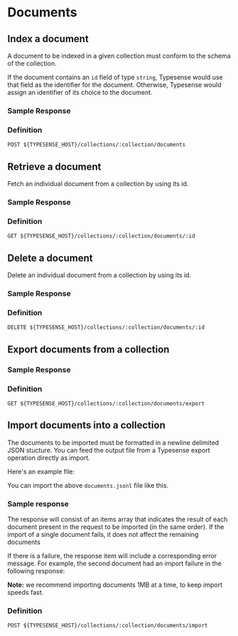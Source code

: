 # Documents

## Index a document

A document to be indexed in a given collection must conform to the schema of the collection.

If the document contains an `id` field of type `string`, Typesense would use that field as the identifier for the document. Otherwise, Typesense would assign an identifier of its choice to the document.

<Tabs :tabs="['JavaScript','Python','Ruby','Shell']">
  <template v-slot:JavaScript>

```js
let document = {
  'id': '124',
  'company_name': 'Stark Industries',
  'num_employees': 5215,
  'country': 'USA'
}

client.collections('companies').documents().create(document)
```

  </template>

  <template v-slot:Python>

```py
document = {
  'id': '124',
  'company_name': 'Stark Industries',
  'num_employees': 5215,
  'country': 'USA'
}

client.collections['companies'].documents.create(document)
```

  </template>
  <template v-slot:Ruby>

```rb
document = {
  'id'            => '124',
  'company_name'  => 'Stark Industries',
  'num_employees' => 5215,
  'country'       => 'USA'
}

client.collections['companies'].documents.create(document)
```

  </template>
  <template v-slot:Shell>

```bash
curl "http://localhost:8108/collections/companies/documents" -X POST \
        -H "Content-Type: application/json" \
        -H "X-TYPESENSE-API-KEY: ${TYPESENSE_API_KEY}" \
        -d '{
          "id": "124",
          "company_name": "Stark Industries",
          "num_employees": 5215,
          "country": "USA"
        }'
```

  </template>
</Tabs>


### Sample Response

<Tabs :tabs="['JSON']">
  <template v-slot:JSON>

```json
{
  "id": "124",
  "company_name": "Stark Industries",
  "num_employees": 5215,
  "country": "USA"
}
```

  </template>
</Tabs>

### Definition
`POST ${TYPESENSE_HOST}/collections/:collection/documents`


## Retrieve a document
Fetch an individual document from a collection by using its id.

<Tabs :tabs="['JavaScript','Python','Ruby','Shell']">
  <template v-slot:JavaScript>

```js
client.collections('companies').documents('124').retrieve()
```

  </template>

  <template v-slot:Python>

```py
client.collections['companies'].documents['124'].retrieve()
```

  </template>
  <template v-slot:Ruby>

```rb
client.collections['companies'].documents['124'].retrieve
```

  </template>
  <template v-slot:Shell>

```bash
$ curl -H "X-TYPESENSE-API-KEY: ${TYPESENSE_API_KEY}" -X GET \
      "http://localhost:8108/collections/companies/documents/124"
```

  </template>
</Tabs>

### Sample Response

<Tabs :tabs="['JSON']">
  <template v-slot:JSON>

```json
{
  "id": "124",
  "company_name": "Stark Industries",
  "num_employees": 5215,
  "country": "USA"
}
```

  </template>
</Tabs>

### Definition
`GET ${TYPESENSE_HOST}/collections/:collection/documents/:id`


## Delete a document
Delete an individual document from a collection by using its id.

<Tabs :tabs="['JavaScript','Python','Ruby','Shell']">
  <template v-slot:JavaScript>

```js
client.collections('companies').documents('124').delete()
```

  </template>

  <template v-slot:Python>

```py
client.collections['companies'].documents['124'].delete()
```

  </template>
  <template v-slot:Ruby>

```rb
client.collections['companies'].documents['124'].delete
```

  </template>
  <template v-slot:Shell>

```bash
curl -H "X-TYPESENSE-API-KEY: ${TYPESENSE_API_KEY}" -X DELETE \
    "http://localhost:8108/collections/companies/documents/124"
```

  </template>
</Tabs>

### Sample Response

<Tabs :tabs="['JSON']">
  <template v-slot:JSON>

```json
{
  "id": "124",
  "company_name": "Stark Industries",
  "num_employees": 5215,
  "country": "USA"
}
```

  </template>
</Tabs>

### Definition
`DELETE ${TYPESENSE_HOST}/collections/:collection/documents/:id`

## Export documents from a collection

<Tabs :tabs="['JavaScript','Python','Ruby','Shell']">
  <template v-slot:JavaScript>

```js
client.collections('companies').documents().export()
```

  </template>

  <template v-slot:Python>

```py
client.collections['companies'].documents.export()
```

  </template>
  <template v-slot:Ruby>

```rb
client.collections['companies'].documents.export
```

  </template>
  <template v-slot:Shell>

```bash
curl -H "X-TYPESENSE-API-KEY: ${TYPESENSE_API_KEY}" -X GET
    "http://localhost:8108/collections/companies/documents/export"
```

  </template>
</Tabs>

### Sample Response

<Tabs :tabs="['JavaScript','Python','Ruby','Shell']">
  <template v-slot:JavaScript>

```js

['{"company_name":"Stark Industries","country":"USA","id":"124","num_employees":5215}',\
'{"company_name":"Future Technology","country":"UK","id":"125","num_employees":1232}',\
'{"company_name":"Random Corp.","country":"AU","id":"126","num_employees":531}']
```

  </template>

  <template v-slot:Python>

```py
[u'{"company_name":"Stark Industries","country":"USA","id":"124","num_employees":5215}',\
u'{"company_name":"Future Technology","country":"UK","id":"125","num_employees":1232}',\
u'{"company_name":"Random Corp.","country":"AU","id":"126","num_employees":531}']
```

  </template>
  <template v-slot:Ruby>

```rb
[
"{\"id\": \"124\", \"company_name\": \"Stark Industries\", \"num_employees\": 5215, \
\"country\": \"US\"}",
"{\"id\": \"125\", \"company_name\": \"Future Technology\", \"num_employees\": 1232, \
\"country\": \"UK\"}",
"{\"id\": \"126\", \"company_name\": \"Random Corp.\", \"num_employees\": 531, \
\"country\": \"AU\"}"
]
```

  </template>
  <template v-slot:Shell>

```bash
{"id": "124", "company_name": "Stark Industries", "num_employees": 5215,\
"country": "US"}
{"id": "125", "company_name": "Future Technology", "num_employees": 1232,\
"country": "UK"}
{"id": "126", "company_name": "Random Corp.", "num_employees": 531,\
"country": "AU"}
```

  </template>
</Tabs>


### Definition
`GET ${TYPESENSE_HOST}/collections/:collection/documents/export`


## Import documents into a collection
The documents to be imported must be formatted in a newline delimited JSON stucture.
You can feed the output file from a Typesense export operation directly as import.

Here's an example file:

<Tabs :tabs="['JSONLines']">
  <template v-slot:JSONLines>

```json
{"name": "Stark Industries", "num_employees": 5215, "country": "USA"}
{"name": "Orbit Inc.", "num_employees": 256, "country": "UK"}
```

  </template>
</Tabs>

You can import the above `documents.jsonl` file like this.

<Tabs :tabs="['Shell']">
  <template v-slot:Shell>

```bash
curl -H "X-TYPESENSE-API-KEY: ${TYPESENSE_API_KEY}" -X POST --data-binary @documents.jsonl \
"http://localhost:8108/collections/companies/documents/import"

```

  </template>
</Tabs>

### Sample response

<Tabs :tabs="['JSONLines']">
  <template v-slot:JSONLines>

```json
{
  "items":[
    { "success":true },
    { "success":true },
    { "success":true }
  ],
  "num_imported":3,
  "success":true
}
```

  </template>
</Tabs>

The response will consist of an items array that indicates the result of each document present in the request to be imported (in the same order). If the import of a single document fails, it does not affect the remaining documents

If there is a failure, the response item will include a corresponding error message. For example, the second document had an import failure in the following response:


<Tabs :tabs="['JSON']">
  <template v-slot:JSON>

```json
{
  "items":[
    { "success":true },
    { "success":false, "error": "Bad JSON." },
    { "success":true }
  ],
  "num_imported":2,
  "success":false
}
```

  </template>
</Tabs>

**Note:** we recommend importing documents 1MB at a time, to keep import speeds fast.

### Definition
`POST ${TYPESENSE_HOST}/collections/:collection/documents/import`


